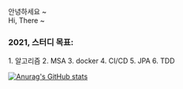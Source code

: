 안녕하세요 ~  
Hi, There ~

<h3 align="left">2021, 스터디 목표:</h3>
1. 알고리즘 2. MSA 3. docker 4. CI/CD 5. JPA 6. TDD 

[![Anurag's GitHub stats](https://github-readme-stats.vercel.app/api?username=ldk-hub&hide=contribs&count_private=true&show_icons=true&show_icons=true&theme=dracula)](https://github.com/anuraghazra/github-readme-stats)
